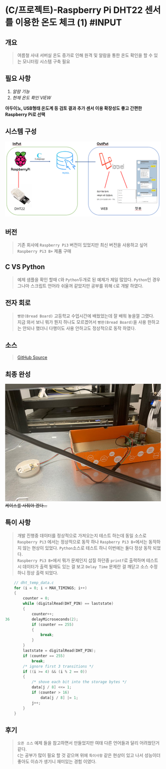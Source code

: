 # (C/프로젝트)-Raspberry Pi DHT22 센서를 이용한 온도 체크 (1) #INPUT

## 개요
>여름철 사내 서버실 온도 증가로 인해 원격 및 알람을 통한 온도 확인을 할 수 있는 모니터링 시스템 구축 필요

## 필요 사항
1. _알람 기능_
1. _현재 온도 확인 VIEW_

**아두이노, USB형태 온도계 등 검토 결과 추가 센서 이용 확장성도 좋고 간편한 Raspberry Pi로 선택**

## 시스템 구성
![구조](https://github.com/Tosi123/Tosi123.github.io/blob/master/assets/image/temp_monitoring.png?raw=true)

## 버전
>기존 회사에 `Raspberry Pi3` 버전이 있었지만 최신 버전을 사용하고 싶어 `Raspberry Pi3 B+` 제품 구매

## C VS Python 
>예제 샘플을 확인 할때 `C`와 `Python`두개로 된 예제가 제일 많았다.
`Python`인 경우 그나마 스크립트 언어라 쉬울꺼 같았지만 공부를 위해 `C`로 개발 하였다.

## 전자 회로
>`빵판(Bread Board)` 고등학교 수업시간에 배웠었는데 잘 배워 놓을껄 그랬다.<br>
지금 와서 보니 뭐가 뭔지 하나도 모르겠어서 `빵판(Bread Board)`을 사용 한하고는 안되나 했더니 다행이도 사용 안하고도 정상적으로 동작 하였다.

## 소스
>[GitHub Source](https://github.com/Tosi123/RaspberryPi_DHT)

## 최종 완성
![실사](https://github.com/Tosi123/Tosi123.github.io/blob/master/assets/image/temp_monitoring_real.jpg?raw=true)
~~케이스를 사줘야 겠다...~~

## 특이 사항
>개발 진행중 데이터를 정상적으로 가져오는지 테스트 하는데 동일 소스로 `Raspberry Pi3`
에서는 정상적으로 동작 하나 `Raspberry Pi3 B+`에서는 동작하지 않는 현상이 있었다.
`Python`소스로 테스트 하니 이번에는 둘다 정상 동작 되었다.<br>
`Raspberry Pi3 B+`에서 뭐가 문제인지 삽질 하던중 `printf`로 출력하며 테스트시 데이터가 출력 될때도 있는 걸 보고 `Delay Time` 문제란 걸 깨닫고 소스 수정하니 정상 출력 되었다.

```C
    // dht_temp_data.c
    for (i = 0; i < MAX_TIMINGS; i++)
    {
        counter = 0;
        while (digitalRead(DHT_PIN) == laststate)
        {
            counter++;
36          delayMicroseconds(2);
            if (counter == 255)
            {
                break;
            }
        }
        laststate = digitalRead(DHT_PIN);
        if (counter == 255)
            break;
        /* ignore first 3 transitions */
        if ((i >= 4) && (i % 2 == 0))
        {
            /* shove each bit into the storage bytes */
            data[j / 8] <<= 1;
            if (counter > 16)
                data[j / 8] |= 1;
            j++;
        }
    }
```

## 후기
>`오픈 소스` 예제 들을 참고하면서 만들었지만 여태 다른 언어들과 달리 어려웠던거 같다.<br>`C`는 공부가 많이 필요 할 것 같으며 위에 `특이사항` 같은 현상이 있고 나서 성능이더 좋아도 이슈가 생기니 재미있는 경험 이였다.
